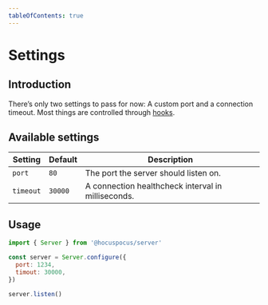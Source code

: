 ```yaml
---
tableOfContents: true
---
```


# Settings

## Introduction
There’s only two settings to pass for now: A custom port and a connection timeout. Most things are controlled through [hooks](/api/hooks).

## Available settings
| Setting   | Default | Description                                        |
| --------- | ------- | -------------------------------------------------- |
| `port`    | `80`    | The port the server should listen on.              |
| `timeout` | `30000` | A connection healthcheck interval in milliseconds. |

## Usage

```js
import { Server } from '@hocuspocus/server'

const server = Server.configure({
  port: 1234,
  timout: 30000,
})

server.listen()
```
